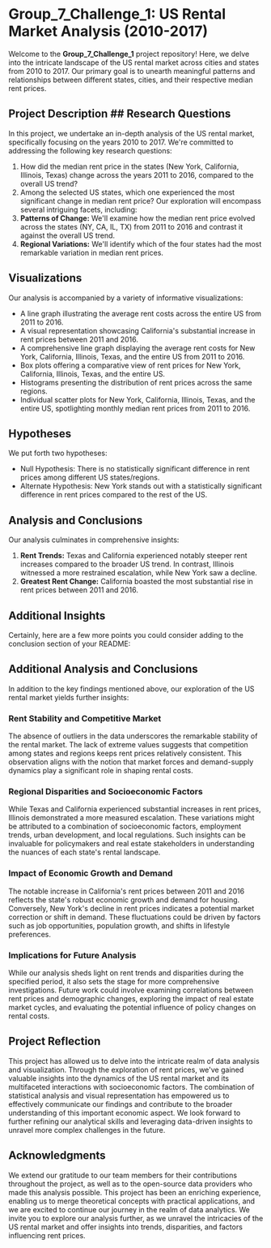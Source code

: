 # Group_7_Challenge_1: US Rental Market Analysis (2010-2017)
Welcome to the **Group_7_Challenge_1** project repository! Here, we delve into the intricate landscape of the US rental market across cities and states from 2010 to 2017. Our primary goal is to unearth meaningful patterns and relationships between different states, cities, and their respective median rent prices.
## Project Description ## Research Questions
In this project, we undertake an in-depth analysis of the US rental market, specifically focusing on the years 2010 to 2017. We're committed to addressing the following key research questions:
1. How did the median rent price in the states (New York, California, Illinois, Texas) change across the years 2011 to 2016, compared to the overall US trend?
2. Among the selected US states, which one experienced the most significant change in median rent price?
Our exploration will encompass several intriguing facets, including:
1. **Patterns of Change:** We'll examine how the median rent price evolved across the states (NY, CA, IL, TX) from 2011 to 2016 and contrast it against the overall US trend.
2. **Regional Variations:** We'll identify which of the four states had the most remarkable variation in median rent prices.
## Visualizations
Our analysis is accompanied by a variety of informative visualizations:
- A line graph illustrating the average rent costs across the entire US from 2011 to 2016.
- A visual representation showcasing California's substantial increase in rent prices between 2011 and 2016.
- A comprehensive line graph displaying the average rent costs for New York, California, Illinois, Texas, and the entire US from 2011 to 2016.
- Box plots offering a comparative view of rent prices for New York, California, Illinois, Texas, and the entire US.
- Histograms presenting the distribution of rent prices across the same regions.
- Individual scatter plots for New York, California, Illinois, Texas, and the entire US, spotlighting monthly median rent prices from 2011 to 2016.
## Hypotheses
We put forth two hypotheses:
- Null Hypothesis: There is no statistically significant difference in rent prices among different US states/regions.
- Alternate Hypothesis: New York stands out with a statistically significant difference in rent prices compared to the rest of the US.
## Analysis and Conclusions
Our analysis culminates in comprehensive insights:
1. **Rent Trends:** Texas and California experienced notably steeper rent increases compared to the broader US trend. In contrast, Illinois witnessed a more restrained escalation, while New York saw a decline.
2. **Greatest Rent Change:** California boasted the most substantial rise in rent prices between 2011 and 2016.
## Additional Insights
Certainly, here are a few more points you could consider adding to the conclusion section of your README:
## Additional Analysis and Conclusions
In addition to the key findings mentioned above, our exploration of the US rental market yields further insights:
### Rent Stability and Competitive Market
The absence of outliers in the data underscores the remarkable stability of the rental market. The lack of extreme values suggests that competition among states and regions keeps rent prices relatively consistent. This observation aligns with the notion that market forces and demand-supply dynamics play a significant role in shaping rental costs.
### Regional Disparities and Socioeconomic Factors
While Texas and California experienced substantial increases in rent prices, Illinois demonstrated a more measured escalation. These variations might be attributed to a combination of socioeconomic factors, employment trends, urban development, and local regulations. Such insights can be invaluable for policymakers and real estate stakeholders in understanding the nuances of each state's rental landscape.
### Impact of Economic Growth and Demand
The notable increase in California's rent prices between 2011 and 2016 reflects the state's robust economic growth and demand for housing. Conversely, New York's decline in rent prices indicates a potential market correction or shift in demand. These fluctuations could be driven by factors such as job opportunities, population growth, and shifts in lifestyle preferences.
### Implications for Future Analysis
While our analysis sheds light on rent trends and disparities during the specified period, it also sets the stage for more comprehensive investigations. Future work could involve examining correlations between rent prices and demographic changes, exploring the impact of real estate market cycles, and evaluating the potential influence of policy changes on rental costs.
## Project Reflection
This project has allowed us to delve into the intricate realm of data analysis and visualization. Through the exploration of rent prices, we've gained valuable insights into the dynamics of the US rental market and its multifaceted interactions with socioeconomic factors. The combination of statistical analysis and visual representation has empowered us to effectively communicate our findings and contribute to the broader understanding of this important economic aspect.
We look forward to further refining our analytical skills and leveraging data-driven insights to unravel more complex challenges in the future.
## Acknowledgments
We extend our gratitude to our team members for their contributions throughout the project, as well as to the open-source data providers who made this analysis possible.
This project has been an enriching experience, enabling us to merge theoretical concepts with practical applications, and we are excited to continue our journey in the realm of data analytics.
We invite you to explore our analysis further, as we unravel the intricacies of the US rental market and offer insights into trends, disparities, and factors influencing rent prices. 
